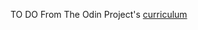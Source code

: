 TO DO
From The Odin Project's [curriculum](http://www.theodinproject.com/courses/web-development-101/lessons/html-css)